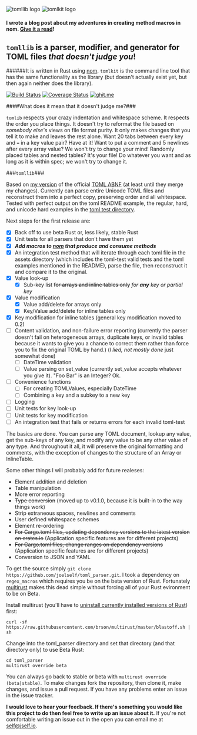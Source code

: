 ![tomllib logo](https://dislocal.com/wp-content/uploads/2016/01/tomllib_logo1.svg)          ![tomlkit logo](https://dislocal.com/wp-content/uploads/2016/01/tomlkit_logo1.svg)
#### I wrote a blog post about my adventures in creating method macros in __nom__. [Give it a read](https://wp.me/p7ikGY-3g)!
## `tomllib` is a parser, modifier, and generator for TOML files ***that doesn't judge you***! 

######It is written in Rust using [nom](https://github.com/Geal/nom). `tomlkit` is the command line tool that has the same functionality as the library  (but doesn't actually exist yet, but then again neither does the library).

[![Build Status](https://travis-ci.org/joelself/toml_parser.svg?branch=master)](https://travis-ci.org/joelself/toml_parser) [![Coverage Status](https://coveralls.io/repos/joelself/toml_parser/badge.svg?branch=master&service=github)](https://coveralls.io/github/joelself/toml_parser?branch=master) [![ghit.me](https://ghit.me/badge.svg?repo=joelself/toml_parser)](https://ghit.me/repo/joelself/toml_parser)

####What does it mean that it doesn't judge me?###

`tomlib` respects your crazy indentation and whitespace scheme. It respects the order you place things. It doesn't try to reformat the file based on *somebody else's* views on file format purity. It only makes changes that you tell it to make and leaves the rest alone. Want 20 tabs between every key and `=` in a key value pair? Have at it! Want to put a comment and 5 newlines after every array value? We won't try to change your mind! Randomly placed tables and nested tables? It's your file! Do whatever you want and as long as it is within spec; we won't try to change it.

###`tomllib`###

Based on [my version](https://github.com/joelself/toml/blob/abnf/toml.abnf) of the official [TOML ABNF](https://github.com/toml-lang/toml/blob/abnf/toml.abnf#L54) (at least until they merge my changes). Currently can parse entire Unicode TOML files and reconstruct them into a perfect copy, preserving order and all whitespace. Tested with perfect output on the toml README example, the regular, hard, and unicode hard examples in the [toml test directory](https://github.com/toml-lang/toml/tree/master/tests).

Next steps for the first release are:
- [x] Back off to use beta Rust or, less likely, stable Rust
- [x] Unit tests for all parsers that don't have them yet
- [x] ***Add macros to [nom](https://github.com/joelself/nom/tree/methods) that produce and consume methods***
- [x] An integration test method that will iterate through each toml file in the assets directory (which includes the toml-test valid tests and the toml examples mentioned in the README), parse the file, then reconstruct it and compare it to the original.
- [x] Value look-up
  - [x] Sub-key list ~~for arrays and inline tables only~~ *for __any__ key or partial key*
- [x] Value modification
  - [x] Value add/delete for arrays only
  - [x] Key/Value add/delete for inline tables only
- [x] Key modification for inline tables (general key modification moved to 0.2)
- [ ] Content validation, and non-failure error reporting (currently the parser doesn't fail on heterogeneous arrays, duplicate keys, or invalid tables because it wants to give you a chance to correct them rather than  force you to fix the original TOML by hand.) (*I lied, not mostly done* just somewhat done)
  - [ ] DateTime validation
  - [ ] Value parsing on set_value (currently set_value accepts whatever you give it). "Foo Bar" is an Integer? Ok.
- [ ] Convenience functions
  - [ ] For creating TOMLValues, especially DateTime
  - [ ] Combining a key and a subkey to a new key
- [ ] Logging
- [ ] Unit tests for key look-up
- [ ] Unit tests for key modification
- [ ] An integration test that fails or returns errors for each invalid toml-test

The basics are done. You can parse any TOML document, lookup any value, get the sub-keys of any key, and modify any value to be any other value of any type. And throughout it all, it will preserve the original formatting and comments, with the exception of changes to the structure of an Array or InlineTable.

Some other things I will probably add for future realeses:
* Element addition and deletion
* Table manipulation
* More error reporting
* ~~Type conversion~~ (moved up to v0.1.0, because it is built-in to the way things work)
* Strip extraneous spaces, newlines and comments
* User defined whitespace schemes
* Element re-ordering
* ~~For Cargo.toml files, updating dependency versions to the latest version on crates.io~~ (Application specific features are for different projects)
* ~~For Cargo.toml files, change ranges on dependency versions~~ (Application specific features are for different projects)
* Conversion to JSON and YAML

To get the source simply ```git clone https://github.com/joelself/toml_parser.git```.
I took a dependency on `regex_macros` which requires you be on the beta version of Rust. Fortunately [multirust](https://github.com/brson/multirust) makes this dead simple without forcing all of your Rust evironment to be on Beta.

Install multirust (you'll have to [uninstall currently installed versions of Rust](https://doc.rust-lang.org/book/installing-rust.html#uninstalling)) first:

```shell
curl -sf https://raw.githubusercontent.com/brson/multirust/master/blastoff.sh | sh
```
Change into the toml_parser directory and set that directory (and that directory only) to use Beta Rust:

```shell
cd toml_parser
multirust override beta
```

You can always go back to stable or beta with ```multirust override (beta|stable)```.
To make changes fork the repository, then clone it, make changes, and issue a pull request. If you have any problems enter an issue in the issue tracker.

**I would love to hear your feedback. If there's something you would like this project to do then feel free to write up an issue about it.** If you're not comfortable writing an issue out in the open you can email me at <self@jself.io>.
